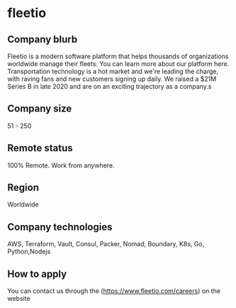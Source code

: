 # fleetio

## Company blurb

Fleetio is a modern software platform that helps thousands of organizations worldwide manage their fleets. You can learn more about our platform here. Transportation technology is a hot market and we're leading the charge, with raving fans and new customers signing up daily. We raised a $21M Series B in late 2020 and are on an exciting trajectory as a company.s

## Company size

51 - 250

## Remote status

100% Remote. Work from anywhere.

## Region

Worldwide

## Company technologies

AWS, Terraform, Vault, Consul, Packer, Nomad, Boundary, K8s, Go, Python,Nodejs


## How to apply

You can contact us through the (https://www.fleetio.com/careers) on the website
